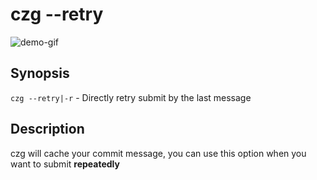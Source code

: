 # czg --retry

![demo-gif](https://user-images.githubusercontent.com/40693636/175755695-89341b7b-4c72-458f-9048-e5a2fa7c8bda.gif) <!-- size=720x264 -->

## Synopsis
`czg --retry|-r` - Directly retry submit by the last message

## Description

czg will cache your commit message, you can use this option when you want to submit **repeatedly**
